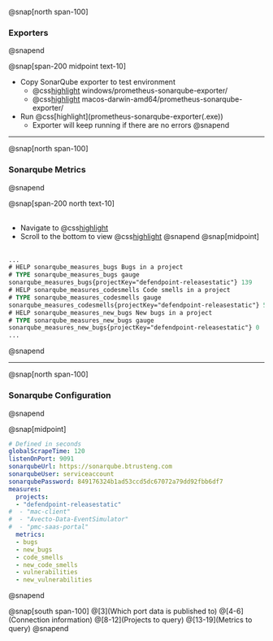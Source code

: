 @snap[north span-100]
### Exporters
@snapend

@snap[span-200 midpoint text-10]
- Copy SonarQube exporter to test environment
  - @css[highlight](Windows:) windows/prometheus-sonarqube-exporter/
  - @css[highlight](Mac:) macos-darwin-amd64/prometheus-sonarqube-exporter/
- Run @css[highlight](prometheus-sonarqube-exporter(.exe&#41;)
  - Exporter will keep running if there are no errors
@snapend

---
@snap[north span-100]
### Sonarqube Metrics
@snapend

@snap[span-200 north text-10]
<br><br>
- Navigate to @css[highlight](localhost:9091/metrics)
- Scroll to the bottom to view @css[highlight](metrics)
@snapend
@snap[midpoint]
<br><br>
```ps
...
# HELP sonarqube_measures_bugs Bugs in a project
# TYPE sonarqube_measures_bugs gauge
sonarqube_measures_bugs{projectKey="defendpoint-releasestatic"} 139
# HELP sonarqube_measures_codesmells Code smells in a project
# TYPE sonarqube_measures_codesmells gauge
sonarqube_measures_codesmells{projectKey="defendpoint-releasestatic"} 5203
# HELP sonarqube_measures_new_bugs New bugs in a project
# TYPE sonarqube_measures_new_bugs gauge
sonarqube_measures_new_bugs{projectKey="defendpoint-releasestatic"} 0
...
```
@snapend

---
@snap[north span-100]
### Sonarqube Configuration
@snapend

@snap[midpoint]
```yaml
# Defined in seconds
globalScrapeTime: 120
listenOnPort: 9091
sonarqubeUrl: https://sonarqube.btrusteng.com
sonarqubeUser: serviceaccount
sonarqubePassword: 849176324b1ad53ccd5dc67072a79dd92fbb6df7
measures:
  projects:
  - "defendpoint-releasestatic"
#  - "mac-client"
#  - "Avecto-Data-EventSimulator"
#  - "pmc-saas-portal"
  metrics:
  - bugs
  - new_bugs
  - code_smells
  - new_code_smells
  - vulnerabilities
  - new_vulnerabilities
```
@snapend

@snap[south span-100]
@[3](Which port data is published to)
@[4-6](Connection information)
@[8-12](Projects to query)
@[13-19](Metrics to query)
@snapend